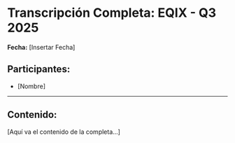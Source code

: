 # Transcripción Completa: EQIX - Q3 2025

**Fecha:** [Insertar Fecha]

## Participantes:
* [Nombre]

---

## Contenido:

[Aquí va el contenido de la completa...]